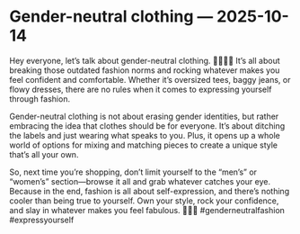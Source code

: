 # Gender-neutral clothing — 2025-10-14

Hey everyone, let’s talk about gender-neutral clothing. 💁‍♂️💁‍♀️ It’s all about breaking those outdated fashion norms and rocking whatever makes you feel confident and comfortable. Whether it’s oversized tees, baggy jeans, or flowy dresses, there are no rules when it comes to expressing yourself through fashion.

Gender-neutral clothing is not about erasing gender identities, but rather embracing the idea that clothes should be for everyone. It’s about ditching the labels and just wearing what speaks to you. Plus, it opens up a whole world of options for mixing and matching pieces to create a unique style that’s all your own.

So, next time you’re shopping, don’t limit yourself to the “men’s” or “women’s” section—browse it all and grab whatever catches your eye. Because in the end, fashion is all about self-expression, and there’s nothing cooler than being true to yourself. Own your style, rock your confidence, and slay in whatever makes you feel fabulous. 💃🕺✨ #genderneutralfashion #expressyourself
